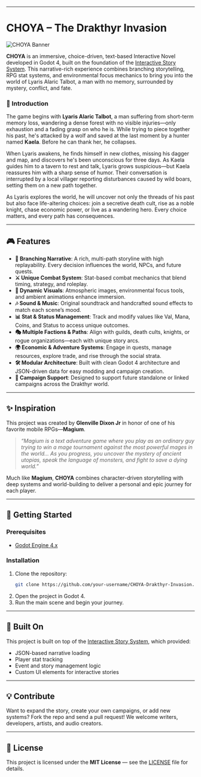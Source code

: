 
---

# CHOYA – The Drakthyr Invasion

![CHOYA Banner](https://github.com/user-attachments/assets/your_banner_placeholder.jpg)

**CHOYA** is an immersive, choice-driven, text-based Interactive Novel developed in Godot 4, built on the foundation of the [Interactive Story System](https://github.com/user/interactive-story-system). This narrative-rich experience combines branching storytelling, RPG stat systems, and environmental focus mechanics to bring you into the world of Lyaris Alaric Talbot, a man with no memory, surrounded by mystery, conflict, and fate.

### 📘 Introduction

The game begins with **Lyaris Alaric Talbot**, a man suffering from short-term memory loss, wandering a dense forest with no visible injuries—only exhaustion and a fading grasp on who he is. While trying to piece together his past, he's attacked by a wolf and saved at the last moment by a hunter named **Kaela**. Before he can thank her, he collapses.

When Lyaris awakens, he finds himself in new clothes, missing his dagger and map, and discovers he's been unconscious for three days. As Kaela guides him to a tavern to rest and talk, Lyaris grows suspicious—but Kaela reassures him with a sharp sense of humor. Their conversation is interrupted by a local villager reporting disturbances caused by wild boars, setting them on a new path together.

As Lyaris explores the world, he will uncover not only the threads of his past but also face life-altering choices: join a secretive death cult, rise as a noble knight, chase economic power, or live as a wandering hero. Every choice matters, and every path has consequences.

---

## 🎮 Features

- **📜 Branching Narrative**: A rich, multi-path storyline with high replayability. Every decision influences the world, NPCs, and future quests.
- **⚔️ Unique Combat System**: Stat-based combat mechanics that blend timing, strategy, and roleplay.
- **🎨 Dynamic Visuals**: Atmospheric images, environmental focus tools, and ambient animations enhance immersion.
- **🎶 Sound & Music**: Original soundtrack and handcrafted sound effects to match each scene’s mood.
- **📊 Stat & Status Management**: Track and modify values like Val, Mana, Coins, and Status to access unique outcomes.
- **🎭 Multiple Factions & Paths**: Align with guilds, death cults, knights, or rogue organizations—each with unique story arcs.
- **🌍 Economic & Adventure Systems**: Engage in quests, manage resources, explore trade, and rise through the social strata.
- **🛠 Modular Architecture**: Built with clean Godot 4 architecture and JSON-driven data for easy modding and campaign creation.
- **🌟 Campaign Support**: Designed to support future standalone or linked campaigns across the Drakthyr world.

---

## ✨ Inspiration

This project was created by **Glenville Dixon Jr** in honor of one of his favorite mobile RPGs—**Magium**.

> *“Magium is a text adventure game where you play as an ordinary guy trying to win a mage tournament against the most powerful mages in the world... As you progress, you uncover the mystery of ancient utopias, speak the language of monsters, and fight to save a dying world.”*

Much like **Magium**, **CHOYA** combines character-driven storytelling with deep systems and world-building to deliver a personal and epic journey for each player.

---

## 🚀 Getting Started

### Prerequisites
- [Godot Engine 4.x](https://godotengine.org/download)

### Installation
1. Clone the repository:
   ```bash
   git clone https://github.com/your-username/CHOYA-Drakthyr-Invasion.git
   ```
2. Open the project in Godot 4.
3. Run the main scene and begin your journey.

---

## 🧰 Built On

This project is built on top of the [Interactive Story System](https://github.com/user/interactive-story-system), which provided:

- JSON-based narrative loading
- Player stat tracking
- Event and story management logic
- Custom UI elements for interactive stories

---

## 💡 Contribute

Want to expand the story, create your own campaigns, or add new systems? Fork the repo and send a pull request! We welcome writers, developers, artists, and audio creators.

---

## 📝 License

This project is licensed under the **MIT License** — see the [LICENSE](LICENSE) file for details.
